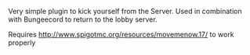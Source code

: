 Very simple plugin to kick yourself from the Server.
Used in combination with Bungeecord to return to the lobby server.

Requires http://www.spigotmc.org/resources/movemenow.17/ to work properly
